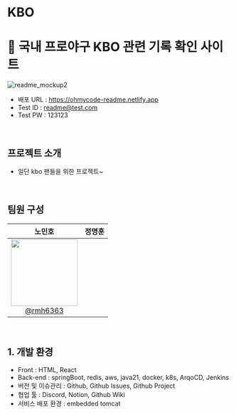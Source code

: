 # KBO
# 📖 국내 프로야구 KBO 관련 기록 확인 사이트

![readme_mockup2](https://encrypted-tbn0.gstatic.com/images?q=tbn:ANd9GcTkyikfg5QLUV2P7oUJHYySNVkCeGcmtY5VSw&s)

- 배포 URL : https://ohmycode-readme.netlify.app
- Test ID : readme@test.com
- Test PW : 123123

<br>

## 프로젝트 소개

- 일단 kbo 팬들을 위한 프로젝트~

<br>

## 팀원 구성

<div align="center">

| **노민호** | **정명훈** | 
| :------: |  :------: |
| [<img src="https://img.freepik.com/premium-vector/coding-programmer-developer-flat-vector-illustration-template_128772-814.jpg?size=626&ext=jpg" height=150 width=150> <br/> @rmh6363](https://github.com/rmh6363) | 

</div>

<br>

## 1. 개발 환경
- Front : HTML, React
- Back-end : springBoot, redis, aws, java21, docker, k8s,  ArqoCD, Jenkins
- 버전 및 이슈관리 : Github, Github Issues, Github Project
- 협업 툴 : Discord, Notion, Github Wiki
- 서비스 배포 환경 : embedded tomcat
